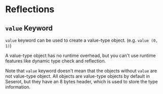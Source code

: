 # Reflections

## `value` Keyword

`value` keyword can be used to create a value-type object. (e.g. `value (0, 1)`)

A value-type object has no runtime overhead, but you can't use runtime features like dynamic type check and reflection.

Note that `value` keyword doesn't mean that the objects without `value` are not value-type object. All objects are 
value-type objects by default in Seserot, but they have an 8 bytes header, which is used to store the type information.

